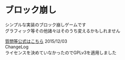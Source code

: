 ブロック崩し
====================
シンプルな実装のブロック崩しゲームです  
グラフィック等その他諸々はそのうち変えるかもしれません

[質問等公式はこちら](http://www.hiro-soft.net/)
2015/12/03  
ChangeLog  
ライセンスを決めていなかったのでGPLv3を適用しました